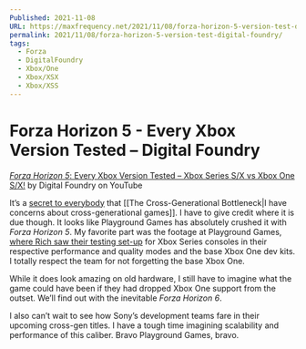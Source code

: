 ```yaml
---
Published: 2021-11-08
URL: https://maxfrequency.net/2021/11/08/forza-horizon-5-version-test-digital-foundry/
permalink: 2021/11/08/forza-horizon-5-version-test-digital-foundry/
tags:
  - Forza
  - DigitalFoundry
  - Xbox/One
  - Xbox/XSX
  - Xbox/XSS
---
```

# Forza Horizon 5 - Every Xbox Version Tested – Digital Foundry

[*Forza Horizon 5*: Every Xbox Version Tested – Xbox Series S/X vs Xbox One S/X!](https://www.youtube.com/watch?v=iGo8pU_Sm8w) by Digital Foundry on YouTube

It’s a [secret to everybody](http://secrettoeverybody.com/) that [[The Cross-Generational Bottleneck|I have concerns about cross-generational games]]. I have to give credit where it is due though. It looks like Playground Games has absolutely crushed it with *Forza Horizon 5*. My favorite part was the footage at Playground Games, [where Rich saw their testing set-up](https://youtube.com/watch?v=iGo8pU_Sm8w&t=240) for Xbox Series consoles in their respective performance and quality modes and the base Xbox One dev kits. I totally respect the team for not forgetting the base Xbox One.

While it does look amazing on old hardware, I still have to imagine what the game could have been if they had dropped Xbox One support from the outset. We’ll find out with the inevitable *Forza Horizon 6*.

I also can’t wait to see how Sony’s development teams fare in their upcoming cross-gen titles. I have a tough time imagining scalability and performance of this caliber. Bravo Playground Games, bravo.